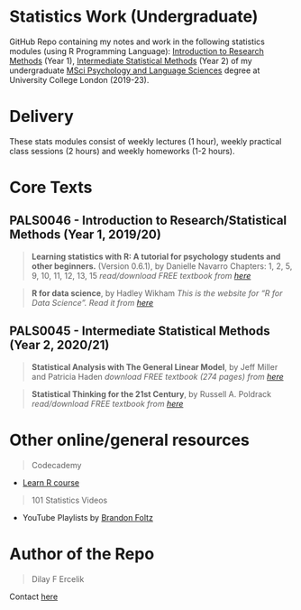 # Statistics Work (Undergraduate)

GitHub Repo containing my notes and work in the following statistics modules (using R Programming Language): [Introduction to Research Methods](https://www.ucl.ac.uk/module-catalogue/modules/introduction-to-statistical-methods-PALS0046) (Year 1), [Intermediate Statistical Methods](https://www.ucl.ac.uk/module-catalogue/modules/intermediate-statistical-methods-PALS0045) (Year 2) of my undergraduate [MSci Psychology and Language Sciences](https://www.ucl.ac.uk/pals/study/undergraduates/msci-psychology-and-language-sciences) degree at University College London (2019-23).

# Delivery

These stats modules consist of weekly lectures (1 hour), weekly practical class sessions (2 hours) and weekly homeworks (1-2 hours).


# Core Texts

## PALS0046 - Introduction to Research/Statistical Methods (Year 1, 2019/20)

> **Learning statistics with R: A tutorial for psychology students and other beginners.** (Version 0.6.1), by Danielle Navarro
Chapters: 1, 2, 5, 9, 10, 11, 12, 13, 15
*read/download FREE textbook from [here](https://learningstatisticswithr.com/book/)*

> **R for data science**, by Hadley Wikham 
*This is the website for “R for Data Science”. Read it from [here](https://r4ds.had.co.nz/)*


## PALS0045 - Intermediate Statistical Methods (Year 2, 2020/21)

> **Statistical Analysis with The General Linear Model**, by Jeff Miller and Patricia Haden
*download FREE textbook (274 pages) from [here](https://www.freetechbooks.com/statistical-analysis-with-the-general-linear-model-t1303.html#:~:text=Jeffrey%20Miller%20wrote%3AStatistical%20Analysis,regression%2C%20and%20analysis%20of%20covariance)*

> **Statistical Thinking for the 21st Century**, by Russell A. Poldrack
*read/download FREE textbook from [here](https://statsthinking21.github.io/statsthinking21-core-site/index.html#why-does-this-book-exist)*


# Other online/general resources

> Codecademy
  - [Learn R course](https://www.codecademy.com/catalog/language/r)
  
> 101 Statistics Videos
  - YouTube Playlists by [Brandon Foltz](https://www.youtube.com/user/BCFoltz/playlists)
  

# Author of the Repo

> Dilay F Ercelik

Contact [here](https://www.linkedin.com/in/dilay-fidan-ercelik-682675194/)
  
